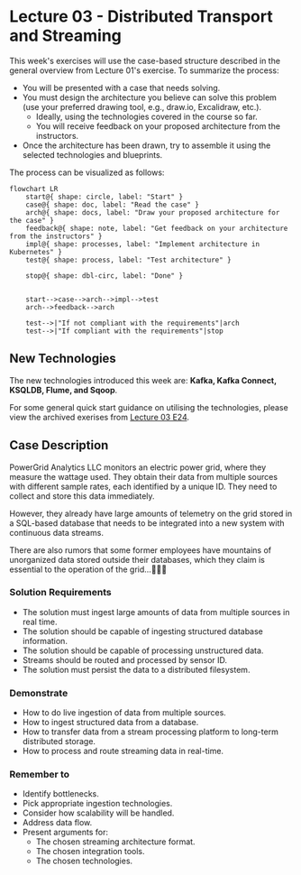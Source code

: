 # Lecture 03 - Distributed Transport and Streaming

This week's exercises will use the case-based structure described in the general overview from Lecture 01's exercise. To summarize the process:

- You will be presented with a case that needs solving.
- You must design the architecture you believe can solve this problem (use your preferred drawing tool, e.g., draw.io, Excalidraw, etc.).
  - Ideally, using the technologies covered in the course so far.
  - You will receive feedback on your proposed architecture from the instructors.
- Once the architecture has been drawn, try to assemble it using the selected technologies and blueprints.

The process can be visualized as follows:

```mermaid
flowchart LR
    start@{ shape: circle, label: "Start" }
    case@{ shape: doc, label: "Read the case" }
    arch@{ shape: docs, label: "Draw your proposed architecture for the case" }
    feedback@{ shape: note, label: "Get feedback on your architecture from the instructors" }
    impl@{ shape: processes, label: "Implement architecture in Kubernetes" }
    test@{ shape: process, label: "Test architecture" }

    stop@{ shape: dbl-circ, label: "Done" }


    start-->case-->arch-->impl-->test
    arch-->feedback-->arch

    test-->|"If not compliant with the requirements"|arch
    test-->|"If compliant with the requirements"|stop
```

## New Technologies

The new technologies introduced this week are: **Kafka, Kafka Connect, KSQLDB, Flume, and Sqoop**.

For some general quick start guidance on utilising the technologies, please view the archived exerises from [Lecture 03 E24](https://github.com/JakobHviidBDDST/BigDataCourseExercises/tree/main/archive/E24/03).

## Case Description

PowerGrid Analytics LLC monitors an electric power grid, where they measure the wattage used. They obtain their data from multiple sources with different sample rates, each identified by a unique ID. They need to collect and store this data immediately.

However, they already have large amounts of telemetry on the grid stored in a SQL-based database that needs to be integrated into a new system with continuous data streams.

There are also rumors that some former employees have mountains of unorganized data stored outside their databases, which they claim is essential to the operation of the grid...👷🏽‍♂️


### Solution Requirements

- The solution must ingest large amounts of data from multiple sources in real time.
- The solution should be capable of ingesting structured database information. 
- The solution should be capable of processing unstructured data. 
- Streams should be routed and processed by sensor ID.
- The solution must persist the data to a distributed filesystem.

### Demonstrate

- How to do live ingestion of data from multiple sources.
- How to ingest structured data from a database.
- How to transfer data from a stream processing platform to long-term distributed storage.
- How to process and route streaming data in real-time.

### Remember to

- Identify bottlenecks.
- Pick appropriate ingestion technologies.
- Consider how scalability will be handled.
- Address data flow.
- Present arguments for:
  - The chosen streaming architecture format.
  - The chosen integration tools.
  - The chosen technologies.
